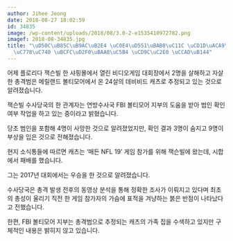 ```yaml
---
author: Jihee Jeong
date: 2018-08-27 18:02:59
id: 34835
image: /wp-content/uploads/2018/08/3.0-2-e1535410972782.png
imagef: 2018-08-34835.jpg
title: "\uD50C\uB85C\uB9AC\uB2E4 \uC0E4\uD551\uBAB0\uC11C \uCD1D\uACA9\u2026\uBC94\
  \uC778\uC740 \uBCFC\uD2F0\uBAA8\uC5B4 \uCD9C\uC2E0 \uCCAD\uB144"
---
```


어제 플로리다 잭슨빌 한 샤핑몰에서 열린 비디오게임 대회장에서 2명을 살해하고 자살한 총격범은 메릴랜드 볼티모어에서 온 24살의 데비비드 캐츠로 추정되고 있는 것으로 알려졌습니다.

잭슨빌 수사당국의 한 관계자는 연방수사국 FBI 볼티모어 지부의 도움을 받아 범인 확인 여부 작업을 하고 있는 중이라고 밝혔습니다.

당초 범인을 포함해 4명이 사망한 것으로 알려졌었지만, 확인 결과 3명이 숨지고 9명이 부상을 입은 것으로 전해졌습니다.

현지 소식통들에 따르면 캐츠는 ‘매든 NFL 19’ 게임 참가를 위해 잭슨빌에 왔는데, 시합에서 패배를 했습니다.

그는 2017년 대회에서는 우승을 한 것으로 알려졌습니다.

수사당국은 총격 발생 전후의 동영상 분석을 통해 정확한 조사가 이뤄지고 있다며 최초의 총성이 울리기 직전 한 게임 참가자의 가슴에 표적을 겨냥하는 붉은 반점이 나타났다고 전했습니다.

한편, FBI 볼티모어 지부는 총격범으로 추정되는 캐츠의 가족 집을 수색하고 있지만 구체적인 내용은 밝히지 않고 있습니다.